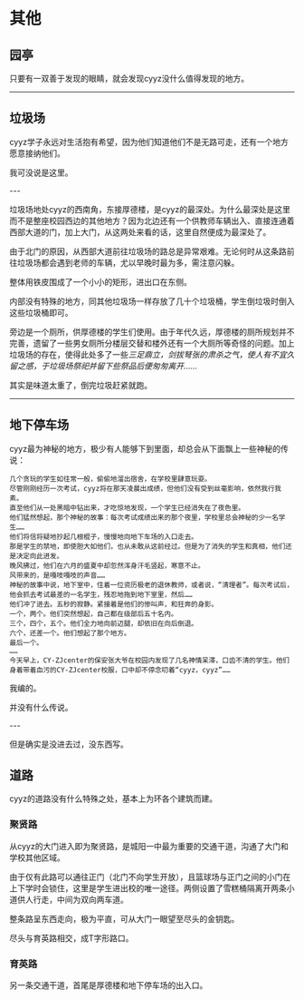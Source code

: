# 其他

## 园亭

只要有一双善于发现的眼睛，就会发现cyyz没什么值得发现的地方。


---

## 垃圾场

cyyz学子永远对生活抱有希望，因为他们知道他们不是无路可走，还有一个地方愿意接纳他们。

我可没说是这里。

\---

垃圾场地处cyyz的西南角，东接厚德楼，是cyyz的最深处。为什么最深处是这里而不是整座校园西边的其他地方？因为北边还有一个供教师车辆出入、直接连通着西部大道的门，加上大门，从这两处来看的话，这里自然便成为最深处了。

由于北门的原因，从西部大道前往垃圾场的路总是异常艰难。无论何时从这条路前往垃圾场都会遇到老师的车辆，尤以早晚时最为多，需注意闪躲。

整体用铁皮围成了一个小小的矩形，进出口在东侧。

内部没有特殊的地方，同其他垃圾场一样存放了几十个垃圾桶，学生倒垃圾时倒入这些垃圾桶即可。

旁边是一个厕所，供厚德楼的学生们使用。由于年代久远，厚德楼的厕所规划并不完善，遗留了一些男女厕所分楼层交替和楼外还有一个大厕所等奇怪的问题。加上垃圾场的存在，使得此处多了一些<i>三足鼎立，剑拔弩张的肃杀之气，使人有不宜久留之感，于垃圾场祭祀并留下些祭品后便匆匆离开……</i>

其实是味道太重了，倒完垃圾赶紧就跑。

---

## 地下停车场

cyyz最为神秘的地方，极少有人能够下到里面，却总会从下面飘上一些神秘的传说：

    几个贪玩的学生如往常一般，偷偷地溜出宿舍，在学校里肆意玩耍。
    尽管刚刚经历一次考试，cyyz将在那天凌晨出成绩，但他们没有受到丝毫影响，依然我行我素。
    直至他们从一处黑暗中钻出来，才吃惊地发现，一个学生已经消失在了夜色里。
    他们猛然想起，那个神秘的故事：每次考试成绩出来的那个夜里，学校里总会神秘的少一名学生……
    他们将信将疑地抄起几根棍子，慢慢地向地下车场的入口走去。
    那是学生的禁地，即使胆大如他们，也从未敢从这前经过。但是为了消失的学生和真相，他们还是决定向此进发。
    晚风拂过，他们在六月的盛夏中却忽然浑身汗毛竖起，寒意不止。
    风带来的，是嘎吱嘎吱的声音……
    神秘的故事中说，地下室中，住着一位资历极老的退休教师，或者说，“清理者”。每次考试后，他会抓去考试最差的一名学生，残忍地拖到地下室里，然后……
    他们冲了进去。五秒的寂静。紧接着是他们的惨叫声，和狂奔的身影。
    一个，两个。他们突然想起，自己都在级部后五十名内。
    三个，四个，五个。他们全力地向前迈腿，却依旧在向后倒退。
    六个，还差一个。他们想起了那个地方。
    最后一个。
    ……
    今天早上，CY-ZJcenter的保安张大爷在校园内发现了几名神情呆滞，口齿不清的学生。他们身着带着血污的CY-ZJcenter校服，口中却不停念叨着“cyyz，cyyz”……

我编的。

并没有什么传说。

\---

但是确实是没进去过，没东西写。


## 道路

cyyz的道路没有什么特殊之处，基本上为环各个建筑而建。

### 聚贤路

从cyyz的大门进入即为聚贤路，是城阳一中最为重要的交通干道，沟通了大门和学校其他区域。

由于仅有此路可以通往正门（北门不向学生开放），且篮球场与正门之间的小门在上下学时会锁住，这里是学生进出校的唯一途径。两侧设置了雪糕桶隔离开两条小道供人行走，中间为双向两车道。

整条路呈东西走向，极为平直，可从大门一眼望至尽头的金钥匙。

尽头与育英路相交，成T字形路口。

### 育英路

另一条交通干道，首尾是厚德楼和地下停车场的出入口。


